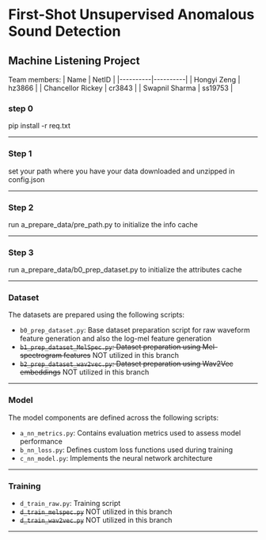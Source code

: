 # First-Shot Unsupervised Anomalous Sound Detection
## Machine Listening Project 

Team members:
| Name | NetID | 
|----------|----------|
| Hongyi Zeng | hz3866 |
| Chancellor Rickey | cr3843 |
| Swapnil Sharma | ss19753 |

### step 0
pip install -r req.txt

---
### Step 1
set your path where you have your data downloaded and unzipped in config.json

---
### Step 2
run a_prepare_data/pre_path.py to initialize the info cache

---
### Step 3
run a_prepare_data/b0_prep_dataset.py to initialize the attributes cache


---
### Dataset

The datasets are prepared using the following scripts:

* `b0_prep_dataset.py`: Base dataset preparation script for raw waveform feature generation and also the log-mel feature generation
* ~~`b1_prep_dataset_MelSpec.py`: Dataset preparation using Mel-spectrogram features~~ NOT utilized in this branch
* ~~`b2_prep_dataset_wav2vec.py`: Dataset preparation using Wav2Vec embeddings~~ NOT utilized in this branch


---

### Model

The model components are defined across the following scripts:

* `a_nn_metrics.py`: Contains evaluation metrics used to assess model performance
* `b_nn_loss.py`: Defines custom loss functions used during training
* `c_nn_model.py`: Implements the neural network architecture

---

### Training

* `d_train_raw.py`: Training script
* ~~`d_train_melspec.py`~~ NOT utilized in this branch
* ~~`d_train_wav2vec.py`~~ NOT utilized in this branch

---

